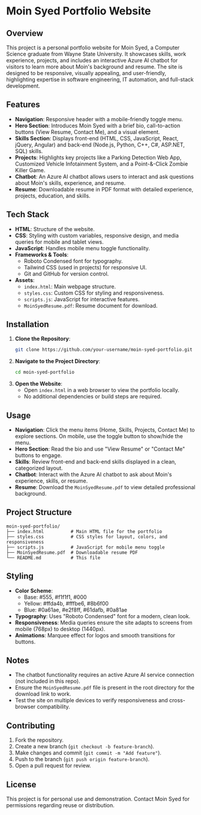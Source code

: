 
# Moin Syed Portfolio Website

## Overview
This project is a personal portfolio website for Moin Syed, a Computer Science graduate from Wayne State University. It showcases skills, work experience, projects, and includes an interactive Azure AI chatbot for visitors to learn more about Moin's background and resume. The site is designed to be responsive, visually appealing, and user-friendly, highlighting expertise in software engineering, IT automation, and full-stack development.

## Features
- **Navigation**: Responsive header with a mobile-friendly toggle menu.
- **Hero Section**: Introduces Moin Syed with a brief bio, call-to-action buttons (View Resume, Contact Me), and a visual element.
- **Skills Section**: Displays front-end (HTML, CSS, JavaScript, React, jQuery, Angular) and back-end (Node.js, Python, C++, C#, ASP.NET, SQL) skills.
- **Projects**: Highlights key projects like a Parking Detection Web App, Customized Vehicle Infotainment System, and a Point-&-Click Zombie Killer Game.
- **Chatbot**: An Azure AI chatbot allows users to interact and ask questions about Moin's skills, experience, and resume.
- **Resume**: Downloadable resume in PDF format with detailed experience, projects, education, and skills.

## Tech Stack
- **HTML**: Structure of the website.
- **CSS**: Styling with custom variables, responsive design, and media queries for mobile and tablet views.
- **JavaScript**: Handles mobile menu toggle functionality.
- **Frameworks & Tools**:
  - Roboto Condensed font for typography.
  - Tailwind CSS (used in projects) for responsive UI.
  - Git and GitHub for version control.
- **Assets**:
  - `index.html`: Main webpage structure.
  - `styles.css`: Custom CSS for styling and responsiveness.
  - `scripts.js`: JavaScript for interactive features.
  - `MoinSyedResume.pdf`: Resume document for download.

## Installation
1. **Clone the Repository**:
   ```bash
   git clone https://github.com/your-username/moin-syed-portfolio.git
   ```
2. **Navigate to the Project Directory**:
   ```bash
   cd moin-syed-portfolio
   ```
3. **Open the Website**:
   - Open `index.html` in a web browser to view the portfolio locally.
   - No additional dependencies or build steps are required.

## Usage
- **Navigation**: Click the menu items (Home, Skills, Projects, Contact Me) to explore sections. On mobile, use the toggle button to show/hide the menu.
- **Hero Section**: Read the bio and use "View Resume" or "Contact Me" buttons to engage.
- **Skills**: Review front-end and back-end skills displayed in a clean, categorized layout.
- **Chatbot**: Interact with the Azure AI chatbot to ask about Moin's experience, skills, or resume.
- **Resume**: Download the `MoinSyedResume.pdf` to view detailed professional background.

## Project Structure
```
moin-syed-portfolio/
├── index.html          # Main HTML file for the portfolio
├── styles.css          # CSS styles for layout, colors, and responsiveness
├── scripts.js          # JavaScript for mobile menu toggle
├── MoinSyedResume.pdf  # Downloadable resume PDF
└── README.md           # This file
```

## Styling
- **Color Scheme**:
  - Base: #555, #f1f1f1, #000
  - Yellow: #ffda4b, #fffbe6, #8b6f00
  - Blue: #0a61ae, #e2f8ff, #61dafb, #0a81ae
- **Typography**: Uses "Roboto Condensed" font for a modern, clean look.
- **Responsiveness**: Media queries ensure the site adapts to screens from mobile (768px) to desktop (1440px).
- **Animations**: Marquee effect for logos and smooth transitions for buttons.

## Notes
- The chatbot functionality requires an active Azure AI service connection (not included in this repo).
- Ensure the `MoinSyedResume.pdf` file is present in the root directory for the download link to work.
- Test the site on multiple devices to verify responsiveness and cross-browser compatibility.

## Contributing
1. Fork the repository.
2. Create a new branch (`git checkout -b feature-branch`).
3. Make changes and commit (`git commit -m "Add feature"`).
4. Push to the branch (`git push origin feature-branch`).
5. Open a pull request for review.

## License
This project is for personal use and demonstration. Contact Moin Syed for permissions regarding reuse or distribution.

